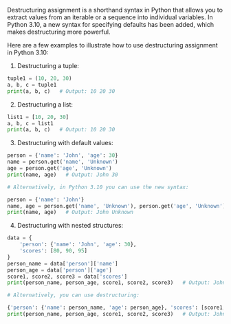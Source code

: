Destructuring assignment is a shorthand syntax in Python that allows you to extract values from an iterable or a sequence into individual variables. In Python 3.10, a new syntax for specifying defaults has been added, which makes destructuring more powerful.

Here are a few examples to illustrate how to use destructuring assignment in Python 3.10:

1. Destructuring a tuple:

```python
tuple1 = (10, 20, 30)
a, b, c = tuple1
print(a, b, c)   # Output: 10 20 30
```

2. Destructuring a list:

```python
list1 = [10, 20, 30]
a, b, c = list1
print(a, b, c)   # Output: 10 20 30
```

3. Destructuring with default values:

```python
person = {'name': 'John', 'age': 30}
name = person.get('name', 'Unknown')
age = person.get('age', 'Unknown')
print(name, age)   # Output: John 30

# Alternatively, in Python 3.10 you can use the new syntax:

person = {'name': 'John'}
name, age = person.get('name', 'Unknown'), person.get('age', 'Unknown')
print(name, age)   # Output: John Unknown
```

4. Destructuring with nested structures:

```python
data = {
    'person': {'name': 'John', 'age': 30},
    'scores': [80, 90, 95]
}
person_name = data['person']['name']
person_age = data['person']['age']
score1, score2, score3 = data['scores']
print(person_name, person_age, score1, score2, score3)   # Output: John 30 80 90 95

# Alternatively, you can use destructuring:

{'person': {'name': person_name, 'age': person_age}, 'scores': [score1, score2, score3]} = data
print(person_name, person_age, score1, score2, score3)   # Output: John 30 80 90 95
```